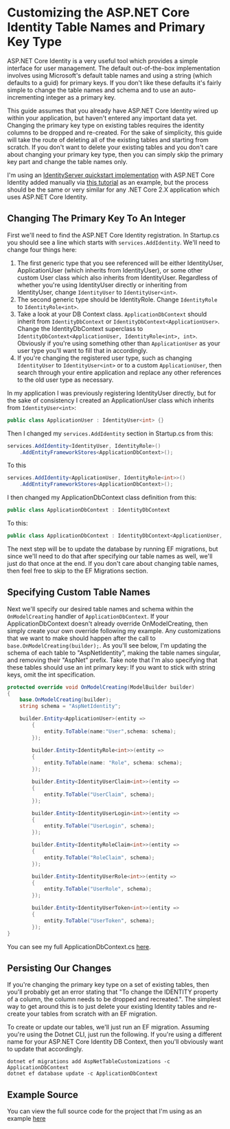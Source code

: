 # Customizing the ASP.NET Core Identity Table Names and Primary Key Type

ASP.NET Core Identity is a very useful tool which provides a simple interface for user management.  The default out-of-the-box implementation involves using Microsoft's default table names and using a string (which defaults to a guid) for primary keys.  If you don't like these defaults it's fairly simple to change the table names and schema and to use an auto-incrementing integer as a primary key.

This guide assumes that you already have ASP.NET Core Identity wired up within your application, but haven't entered any important data yet.  Changing the primary key type on existing tables requires the identity columns to be dropped and re-created.  For the sake of simplicity, this guide will take the route of deleting all of the existing tables and starting from scratch.  If you don't want to delete your existing tables and you don't care about changing your primary key type, then you can simply skip the primary key part and change the table names only.

I'm using an [IdentityServer quickstart implementation](https://github.com/pfbrowning/identityserver4-quicker-quickstart-sql) with ASP.NET Core Identity added manually via [this tutorial](https://www.scottbrady91.com/Identity-Server/Getting-Started-with-IdentityServer-4) as an example, but the process should be the same or very similar for any .NET Core 2.X application which uses ASP.NET Core Identity.

## Changing The Primary Key To An Integer
First we'll need to find the ASP.NET Core Identity registration.  In Startup.cs you should see a line which starts with `services.AddIdentity`.  We'll need to change four things here:
1. The first generic type that you see referenced will be either IdentityUser, ApplicationUser (which inherits from IdentityUser), or some other custom User class which also inherits from IdentityUser.  Regardless of whether you're using IdentityUser directly or inheriting from IdentityUser, change `IdentityUser` to `IdentityUser<int>`.
2. The second generic type should be IdentityRole.  Change `IdentityRole` to `IdentityRole<int>`.
3. Take a look at your DB Context class.  `ApplicationDbContext` should inherit from `IdentityDbContext` or `IdentityDbContext<ApplicationUser>`.  Change the IdentityDbContext superclass to `IdentityDbContext<ApplicationUser, IdentityRole<int>, int>`.  Obviously if you're using something other than `ApplicationUser` as your user type you'll want to fill that in accordingly.
4. If you're changing the registered user type, such as changing `IdentityUser` to `IdentityUser<int>` or to a custom `ApplicationUser`, then search through your entire application and replace any other references to the old user type as necessary.

In my application I was previously registering IdentityUser directly, but for the sake of consistency I created an ApplicationUser class which inherits from `IdentityUser<int>`:
```csharp
public class ApplicationUser : IdentityUser<int> {}
```
Then I changed my `services.AddIdentity` section in Startup.cs from this:
```csharp
services.AddIdentity<IdentityUser, IdentityRole>()
    .AddEntityFrameworkStores<ApplicationDbContext>();
```
To this
```csharp
services.AddIdentity<ApplicationUser, IdentityRole<int>>()
    .AddEntityFrameworkStores<ApplicationDbContext>();
```
I then changed my ApplicationDbContext class definition from this:
```csharp
public class ApplicationDbContext : IdentityDbContext
```
To this:
```csharp
public class ApplicationDbContext : IdentityDbContext<ApplicationUser, IdentityRole<int>, int>
```

The next step will be to update the database by running EF migrations, but since we'll need to do that after specifying our table names as well, we'll just do that once at the end.  If you don't care about changing table names, then feel free to skip to the EF Migrations section.

## Specifying Custom Table Names
Next we'll specify our desired table names and schema within the `OnModelCreating` handler of `ApplicationDbContext`.  If your ApplicationDbContext doesn't already override OnModelCreating, then simply create your own override following my example.  Any customizations that we want to make should happen after the call to `base.OnModelCreating(builder);`.  As you'll see below, I'm updating the schema of each table to "AspNetIdentity", making the table names singular, and removing their "AspNet" prefix.  Take note that I'm also specifying that these tables should use an int primary key: If you want to stick with string keys, omit the int specification.
```csharp
protected override void OnModelCreating(ModelBuilder builder)
{
    base.OnModelCreating(builder);
    string schema = "AspNetIdentity";

    builder.Entity<ApplicationUser>(entity =>
        {
            entity.ToTable(name:"User",schema: schema);
        });

        builder.Entity<IdentityRole<int>>(entity =>
        {
            entity.ToTable(name: "Role", schema: schema);
        });

        builder.Entity<IdentityUserClaim<int>>(entity =>
        {
            entity.ToTable("UserClaim", schema);
        });

        builder.Entity<IdentityUserLogin<int>>(entity =>
        {
            entity.ToTable("UserLogin", schema);
        });

        builder.Entity<IdentityRoleClaim<int>>(entity =>
        {
            entity.ToTable("RoleClaim", schema);
        });

        builder.Entity<IdentityUserRole<int>>(entity =>
        {
            entity.ToTable("UserRole", schema);
        });

        builder.Entity<IdentityUserToken<int>>(entity =>
        {
            entity.ToTable("UserToken", schema);
        });
}
```
You can see my full ApplicationDbContext.cs [here](https://github.com/pfbrowning/identityserver4-quicker-quickstart-sql/blob/master/ApplicationDbContext.cs).
## Persisting Our Changes
If you're changing the primary key type on a set of existing tables, then you'll probably get an error stating that "To change the IDENTITY property of a column, the column needs to be dropped and recreated.".  The simplest way to get around this is to just delete your existing Identity tables and re-create your tables from scratch with an EF migration.

To create or update our tables, we'll just run an EF migration.  Assuming you're using the Dotnet CLI, just run the following.  If you're using a different name for your ASP.NET Core Identity DB Context, then you'll obviously want to update that accordingly.
```
dotnet ef migrations add AspNetTableCustomizations -c ApplicationDbContext
dotnet ef database update -c ApplicationDbContext
```
## Example Source
You can view the full source code for the project that I'm using as an example [here](https://github.com/pfbrowning/identityserver4-quicker-quickstart-sql)